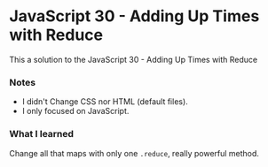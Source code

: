 # JavaScript 30 - Adding Up Times with Reduce

This a solution to the JavaScript 30 - Adding Up Times with Reduce


### Notes

- I didn't Change CSS nor HTML (default files).
- I only focused on JavaScript.

### What I learned

Change all that maps with only one ```.reduce```, really powerful method.